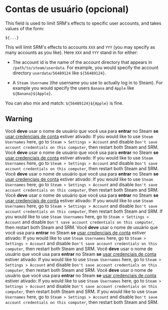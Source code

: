 # Contas de usuário (opcional)

This field is used to limit SRM's effects to specific user accounts, and takes values of the form:

`${...}`

This will limit SRM's effects to accounts `XXX` and `YYY` (you may specify as many accounts as you like). Here `XXX` and `YYY` stand in for either:

* The account id is the name of the account directory that appears in `/path/to/steam/userdata`. For example, you would specify the account directory `userdata/56489124` like `${56489124}`.

* A `Steam Username` (the username you use to actually log in to Steam). For example you would specify the users `Banana` and `Apple` like `${Banana}${Apple}`.

You can also mix and match: `${56489124}${Apple}` is fine.

## Warning

Você **deve** usar o nome de usuário que você usa para **entrar** no Steam **se** [usar credenciais de conta](#what-does-use-account-credentials-do) estiver ativado: If you would like to use `Steam Usernames` here, go to `Steam > Settings > Account` and disable `Don't save account credentials on this computer`, then restart both Steam and SRM. Você **deve** usar o nome de usuário que você usa para **entrar** no Steam **se** [usar credenciais de conta](#what-does-use-account-credentials-do) estiver ativado: If you would like to use `Steam Usernames` here, go to `Steam > Settings > Account` and disable `Don't save account credentials on this computer`, then restart both Steam and SRM. Você **deve** usar o nome de usuário que você usa para **entrar** no Steam **se** [usar credenciais de conta](#what-does-use-account-credentials-do) estiver ativado: If you would like to use `Steam Usernames` here, go to `Steam > Settings > Account` and disable `Don't save account credentials on this computer`, then restart both Steam and SRM. Você **deve** usar o nome de usuário que você usa para **entrar** no Steam **se** [usar credenciais de conta](#what-does-use-account-credentials-do) estiver ativado: If you would like to use `Steam Usernames` here, go to `Steam > Settings > Account` and disable `Don't save account credentials on this computer`, then restart both Steam and SRM. If you would like to use `Steam Usernames` here, go to `Steam > Settings > Account` and disable `Don't save account credentials on this computer`, then restart both Steam and SRM. Você **deve** usar o nome de usuário que você usa para **entrar** no Steam **se** [usar credenciais de conta](#what-does-use-account-credentials-do) estiver ativado: If you would like to use `Steam Usernames` here, go to `Steam > Settings > Account` and disable `Don't save account credentials on this computer`, then restart both Steam and SRM. Você **deve** usar o nome de usuário que você usa para **entrar** no Steam **se** [usar credenciais de conta](#what-does-use-account-credentials-do) estiver ativado: If you would like to use `Steam Usernames` here, go to `Steam > Settings > Account` and disable `Don't save account credentials on this computer`, then restart both Steam and SRM. Você **deve** usar o nome de usuário que você usa para **entrar** no Steam **se** [usar credenciais de conta](#what-does-use-account-credentials-do) estiver ativado: If you would like to use `Steam Usernames` here, go to `Steam > Settings > Account` and disable `Don't save account credentials on this computer`, then restart both Steam and SRM. If you would like to use `Steam Usernames` here, go to `Steam > Settings > Account` and disable `Don't save account credentials on this computer`, then restart both Steam and SRM.
